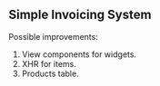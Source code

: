 ## Simple Invoicing System

Possible improvements:
1. View components for widgets.
2. XHR for items.
3. Products table.
